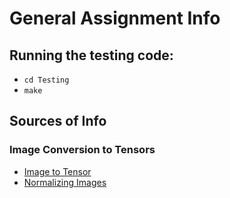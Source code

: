 # General Assignment Info

## Running the testing code:
- `cd Testing`
- `make`

## Sources of Info

### Image Conversion to Tensors

- [Image to Tensor](https://www.geeksforgeeks.org/converting-an-image-to-a-torch-tensor-in-python/)
- [Normalizing Images](https://www.geeksforgeeks.org/how-to-normalize-images-in-pytorch/)
